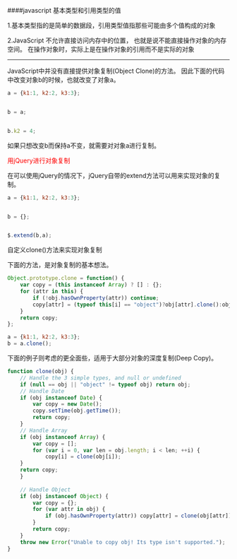 ####javascript 基本类型和引用类型的值    

1.基本类型指的是简单的数据段，引用类型值指那些可能由多个值构成的对象

2.JavaScript 不允许直接访问内存中的位置，
也就是说不能直接操作对象的内存空间。
在操作对象时，实际上是在操作对象的引用而不是实际的对象

-----

JavaScript中并没有直接提供对象复制(Object Clone)的方法。
因此下面的代码中改变对象b的时候，也就改变了对象a。

```javascript
a = {k1:1, k2:2, k3:3};


b = a;


b.k2 = 4;
```

如果只想改变b而保持a不变，就需要对对象a进行复制。

<span style="color:red">用jQuery进行对象复制</span>

在可以使用jQuery的情况下，jQuery自带的extend方法可以用来实现对象的复制。

```javascript
a = {k1:1, k2:2, k3:3};


b = {};


$.extend(b,a); 

```

自定义clone()方法来实现对象复制

下面的方法，是对象复制的基本想法。

```javascript
Object.prototype.clone = function() {
    var copy = (this instanceof Array) ? [] : {};
    for (attr in this) {
        if (!obj.hasOwnProperty(attr)) continue;
        copy[attr] = (typeof this[i] == "object")?obj[attr].clone():obj[attr];
    }   
    return copy;
};     

a = {k1:1, k2:2, k3:3};
b = a.clone(); 

```

下面的例子则考虑的更全面些，适用于大部分对象的深度复制(Deep Copy)。

```javascript
function clone(obj) {
    // Handle the 3 simple types, and null or undefined
    if (null == obj || "object" != typeof obj) return obj;
    // Handle Date
    if (obj instanceof Date) {
        var copy = new Date();
        copy.setTime(obj.getTime());
        return copy;
    }     
    // Handle Array
    if (obj instanceof Array) {
        var copy = [];
        for (var i = 0, var len = obj.length; i < len; ++i) {
            copy[i] = clone(obj[i]);
    }     
    return copy;
    } 
    
    // Handle Object
    if (obj instanceof Object) {
        var copy = {};
        for (var attr in obj) {
            if (obj.hasOwnProperty(attr)) copy[attr] = clone(obj[attr]);
        }     
        return copy;
    }     
    throw new Error("Unable to copy obj! Its type isn't supported.");
} 

```
